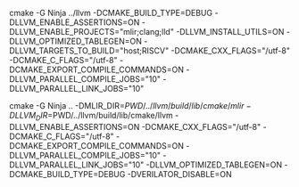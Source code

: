 cmake -G Ninja ../llvm -DCMAKE_BUILD_TYPE=DEBUG -DLLVM_ENABLE_ASSERTIONS=ON -DLLVM_ENABLE_PROJECTS="mlir;clang;lld" -DLLVM_INSTALL_UTILS=ON -DLLVM_OPTIMIZED_TABLEGEN=ON -DLLVM_TARGETS_TO_BUILD="host;RISCV" -DCMAKE_CXX_FLAGS="/utf-8" -DCMAKE_C_FLAGS="/utf-8" -DCMAKE_EXPORT_COMPILE_COMMANDS=ON -DLLVM_PARALLEL_COMPILE_JOBS="10" -DLLVM_PARALLEL_LINK_JOBS="10"

cmake -G Ninja .. -DMLIR_DIR=$PWD/../llvm/build/lib/cmake/mlir -DLLVM_DIR=$PWD/../llvm/build/lib/cmake/llvm -DLLVM_ENABLE_ASSERTIONS=ON -DCMAKE_CXX_FLAGS="/utf-8" -DCMAKE_C_FLAGS="/utf-8" -DCMAKE_EXPORT_COMPILE_COMMANDS=ON -DLLVM_PARALLEL_COMPILE_JOBS="10" -DLLVM_PARALLEL_LINK_JOBS="10" -DLLVM_OPTIMIZED_TABLEGEN=ON -DCMAKE_BUILD_TYPE=DEBUG -DVERILATOR_DISABLE=ON

